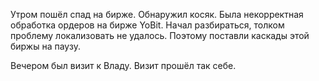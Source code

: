 Утром пошёл спад на бирже. Обнаружил косяк. Была некорректная обработка ордеров на бирже YoBit.
Начал разбираться, толком проблему локализовать не удалось. Поэтому поставли каскады этой биржы на паузу.

Вечером был визит к Владу.
Визит прошёл так себе.